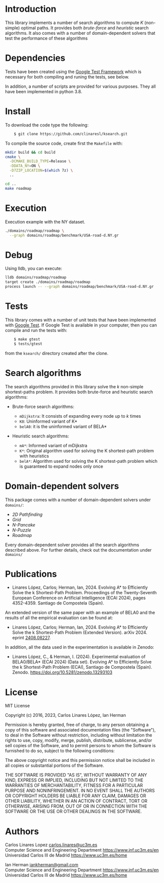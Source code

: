 # Introduction #

This library implements a number of search algorithms to compute *K*
(non-simple) optimal paths. It provides both *brute-force* and *heuristic*
search algorithms. It also comes with a number of domain-dependent solvers that
test the performance of these algorithms

# Dependencies #

Tests have been created using the [Google Test
Framework](https://github.com/google/googletest) which is necessary for both
compiling and runing the tests, see below.

In addition, a number of scripts are provided for various purposes. They all
have been implemented in python 3.8.

# Install #

To download the code type the following:

``` sh
    $ git clone https://github.com/clinaresl/ksearch.git
```

To compile the source code, create first the `Makefile` with:

```sh
mkdir build && cd build
cmake \
  -DCMAKE_BUILD_TYPE=Release \
  -DDATA_NY=ON \
  -D7ZIP_LOCATION=$(which 7z) \
  ..
```

```sh
cd .. 
make roadmap
```

# Execution #

Execution example with the NY dataset.

```sh
./domains/roadmap/roadmap \
  --graph domains/roadmap/benchmark/USA-road-d.NY.gr
```

# Debug #

Using lldb, you can execute:

```bash
lldb domains/roadmap/roadmap
target create ./domains/roadmap/roadmap
process launch -- --graph domains/roadmap/benchmark/USA-road-d.NY.gr
```

# Tests #

This library comes with a number of unit tests that have been implemented with
[Google Test](https://github.com/google/googletest). If Google Test is available
in your computer, then you can compile and run the tests with:

``` sh
    $ make gtest
    $ tests/gtest
```

from the `ksearch/` directory created after the clone.

# Search algorithms #

The search algorithms provided in this library solve the *k* non-simple
shortest-paths problem. It provides both brute-force and heuristic search
algorithms:

* Brute-force search algorithms:

  + `mDijkstra`: It consists of expanding every node up to *k* times
  + `K0`: Uninformed variant of K*
  + `belA0`: it is the uninformed variant of BELA*

* Heuristic search algorithms:

  * `mA*`: Informed variant of mDijkstra
  + `K*`: Original algorithm used for solving the K shortest-path problem with heuristics
  + `belA*`: Algorithm used for solving the K shortest-path problem which is guaranteed to expand nodes only once

# Domain-dependent solvers #

This package comes with a number of domain-dependent solvers under `domains/`:

* *2D Pathfinding*
* *Grid*
* *N-Pancake*
* *N-Puzzle*
* *Roadmap* 

Every domain-dependent solver provides all the search algorithms described
above. For further details, check out the documentation under `domains/`

# Publications #

* Linares López, Carlos; Herman, Ian, 2024. Evolving A* to Efficiently Solve the
  k Shortest-Path Problem. Proceedings of the Twenty-Seventh European Conference
  on Artificial Intelligence (ECAI 2024), pages 4352-4359. Santiago de Compostela (Spain).
  
An extended version of the same paper with an example of BELA0 and the results
of all the empirical evaluation can be found at:

* Linares López, Carlos; Herman, Ian, 2024. Evolving A* to Efficiently Solve the
  k Shortest-Path Problem (Extended Version). arXiv 2024. eprint
  [2408.08227](https://arxiv.org/abs/2408.08227).

In addition, all the data used in the experimentation is available in Zenodo:

* Linares López, C., & Herman, I. (2024). Experimental evaluation of BELA0/BELA* (ECAI 2024) (Data set). Evolving A* to Efficiently Solve the k Shortest-Path Problem (ECAI), Santiago de Compostela (Spain). Zenodo. https://doi.org/10.5281/zenodo.13293103
  

# License #

MIT License

Copyright (c) 2016, 2023, Carlos Linares López, Ian Herman

Permission is hereby granted, free of charge, to any person obtaining a copy
of this software and associated documentation files (the "Software"), to deal
in the Software without restriction, including without limitation the rights
to use, copy, modify, merge, publish, distribute, sublicense, and/or sell
copies of the Software, and to permit persons to whom the Software is
furnished to do so, subject to the following conditions:

The above copyright notice and this permission notice shall be included in all
copies or substantial portions of the Software.

THE SOFTWARE IS PROVIDED "AS IS", WITHOUT WARRANTY OF ANY KIND, EXPRESS OR
IMPLIED, INCLUDING BUT NOT LIMITED TO THE WARRANTIES OF MERCHANTABILITY,
FITNESS FOR A PARTICULAR PURPOSE AND NONINFRINGEMENT. IN NO EVENT SHALL THE
AUTHORS OR COPYRIGHT HOLDERS BE LIABLE FOR ANY CLAIM, DAMAGES OR OTHER
LIABILITY, WHETHER IN AN ACTION OF CONTRACT, TORT OR OTHERWISE, ARISING FROM,
OUT OF OR IN CONNECTION WITH THE SOFTWARE OR THE USE OR OTHER DEALINGS IN THE
SOFTWARE.


# Authors #

Carlos Linares Lopez <carlos.linares@uc3m.es>  
Computer Science and Engineering Department <https://www.inf.uc3m.es/en>  
Universidad Carlos III de Madrid <https://www.uc3m.es/home>

Ian Herman <iankherman@gmail.com>  
Computer Science and Engineering Department https://www.inf.uc3m.es/en  
Universidad Carlos III de Madrid https://www.uc3m.es/home

